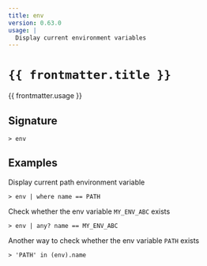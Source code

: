 ```yaml
---
title: env
version: 0.63.0
usage: |
  Display current environment variables
---
```


<script>
  import { usePageFrontmatter } from '@vuepress/client';
  export default { computed: { frontmatter() { return usePageFrontmatter().value; } } }
</script>

# <code>{{ frontmatter.title }}</code>

<div style='white-space: pre-wrap;'>{{ frontmatter.usage }}</div>

## Signature

```> env ```

## Examples

Display current path environment variable
```shell
> env | where name == PATH
```

Check whether the env variable `MY_ENV_ABC` exists
```shell
> env | any? name == MY_ENV_ABC
```

Another way to check whether the env variable `PATH` exists
```shell
> 'PATH' in (env).name
```
